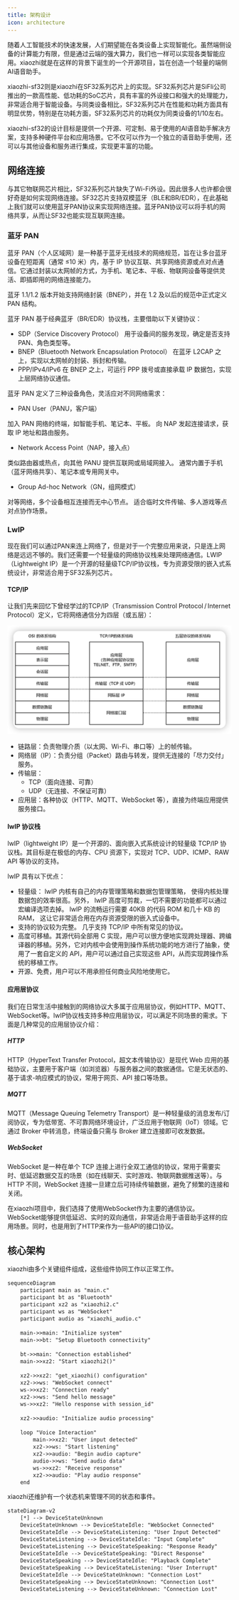 ```yaml
---
title: 架构设计
icon: architecture
---
```


随着人工智能技术的快速发展，人们期望能在各类设备上实现智能化。虽然端侧设备的计算能力有限，但是通过云端的强大算力，我们也一样可以实现各类智能应用。xiaozhi就是在这样的背景下诞生的一个开源项目，旨在创造一个轻量的端侧AI语音助手。

xiaozhi-sf32则是xiaozhi在SF32系列芯片上的实现。SF32系列芯片是SiFli公司推出的一款高性能、低功耗的SoC芯片，具有丰富的外设接口和强大的处理能力，非常适合用于智能设备。与同类设备相比，SF32系列芯片在性能和功耗方面具有明显优势，特别是在功耗方面，SF32系列芯片的功耗仅为同类设备的1/10左右。

xiaozhi-sf32的设计目标是提供一个开源、可定制、易于使用的AI语音助手解决方案，支持多种硬件平台和应用场景。它不仅可以作为一个独立的语音助手使用，还可以与其他设备和服务进行集成，实现更丰富的功能。

## 网络连接

与其它物联网芯片相比，SF32系列芯片缺失了Wi-Fi外设。因此很多人也许都会很好奇是如何实现网络连接。SF32芯片支持双模蓝牙（BLE和BR/EDR），在此基础上我们就可以使用蓝牙PAN协议来实现网络连接。蓝牙PAN协议可以将手机的网络共享，从而让SF32也能实现互联网连接。

### 蓝牙 PAN

蓝牙 PAN（个人区域网）是一种基于蓝牙无线技术的网络规范，旨在让多台蓝牙设备在短距离（通常 ≤10 米）内，基于 IP 协议互联、共享网络资源或点对点通信。它通过封装以太网帧的方式，为手机、笔记本、平板、物联网设备等提供灵活、即插即用的网络连接能力。

蓝牙 1.1/1.2 版本开始支持网络封装（BNEP），并在 1.2 及以后的规范中正式定义 PAN 结构。

蓝牙 PAN 基于经典蓝牙（BR/EDR）协议栈，主要借助以下关键协议：

- SDP（Service Discovery Protocol）
用于设备间的服务发现，确定是否支持 PAN、角色类型等。
- BNEP（Bluetooth Network Encapsulation Protocol）
在蓝牙 L2CAP 之上，实现以太网帧的封装、拆封和传输。
- PPP/IPv4/IPv6
在 BNEP 之上，可运行 PPP 拨号或直接承载 IP 数据包，实现上层网络协议通信。

蓝牙 PAN 定义了三种设备角色，灵活应对不同网络需求：

- PAN User（PANU，客户端）

加入 PAN 网络的终端，如智能手机、笔记本、平板。
向 NAP 发起连接请求，获取 IP 地址和路由服务。

- Network Access Point（NAP，接入点）

类似路由器或热点，向其他 PANU 提供互联网或局域网接入。
通常内置于手机（蓝牙网络共享）、笔记本或专用网关中。

- Group Ad-hoc Network（GN，组网模式）

对等网络，多个设备相互连接而无中心节点。
适合临时文件传输、多人游戏等点对点协作场景。

### LwIP

现在我们可以通过PAN来连上网络了，但是对于一个完整应用来说，只是连上网络是远远不够的。我们还需要一个轻量级的网络协议栈来处理网络通信。LWIP（Lightweight IP）是一个开源的轻量级TCP/IP协议栈，专为资源受限的嵌入式系统设计，非常适合用于SF32系列芯片。

#### TCP/IP

让我们先来回忆下曾经学过的TCP/IP（Transmission Control Protocol / Internet Protocol）定义，它将网络通信分为四层（或五层）：

![](image/2025-06-27-14-50-16.png)

- 链路层：负责物理介质（以太网、Wi-Fi、串口等）上的帧传输。
- 网络层（IP）：负责分组（Packet）路由与转发，提供无连接的「尽力交付」服务。
- 传输层：
    - TCP（面向连接、可靠）
    - UDP（无连接、不保证可靠）
- 应用层：各种协议（HTTP、MQTT、WebSocket 等），直接为终端应用提供服务接口。

#### lwIP 协议栈

lwIP（lightweight IP）是一个开源的、面向嵌入式系统设计的轻量级 TCP/IP 协议栈。其目标是在极低的内存、CPU 资源下，实现对 TCP、UDP、ICMP、RAW API 等协议的支持。

lwIP 具有以下优点：

- 轻量级： lwIP 内核有自己的内存管理策略和数据包管理策略， 使得内核处理数据包的效率很高。另外， lwIP 高度可剪裁，一切不需要的功能都可以通过宏编译选项去掉。 lwIP 的流畅运行需要 40KB 的代码 ROM 和几十 KB 的RAM， 这让它非常适合用在内存资源受限的嵌入式设备中。
- 支持的协议较为完整。 几乎支持 TCP/IP 中所有常见的协议。
- 高度可移植。其源代码全部用 C 实现，用户可以很方便地实现跨处理器、跨编译器的移植。另外，它对内核中会使用到操作系统功能的地方进行了抽象，使用了一套自定义的 API，用户可以通过自己实现这些 API，从而实现跨操作系统的移植工作。
- 开源、免费，用户可以不用承担任何商业风险地使用它。

#### 应用层协议

我们在日常生活中接触到的网络协议大多属于应用层协议，例如HTTP、MQTT、WebSocket等。lwIP协议栈支持多种应用层协议，可以满足不同场景的需求。下面是几种常见的应用层协议介绍：

##### HTTP

HTTP（HyperText Transfer Protocol，超文本传输协议）是现代 Web 应用的基础协议，主要用于客户端（如浏览器）与服务器之间的数据通信。它是无状态的、基于请求-响应模式的协议，常用于网页、API 接口等场景。

##### MQTT

MQTT（Message Queuing Telemetry Transport）是一种轻量级的消息发布/订阅协议，专为低带宽、不可靠网络环境设计，广泛应用于物联网（IoT）领域。它通过 Broker 中转消息，终端设备只需与 Broker 建立连接即可收发数据。

##### WebSocket

WebSocket 是一种在单个 TCP 连接上进行全双工通信的协议，常用于需要实时、低延迟数据交互的场景（如在线聊天、实时游戏、物联网数据推送等）。与 HTTP 不同，WebSocket 连接一旦建立后可持续传输数据，避免了频繁的连接和关闭。

在xiaozhi项目中，我们选择了使用WebSocket作为主要的通信协议。WebSocket能够提供低延迟、实时的双向通信，非常适合用于语音助手这样的应用场景。同时，也是用到了HTTP来作为一些API的接口协议。

## 核心架构

xiaozhi由多个关键组件组成，这些组件协同工作以正常工作。

```mermaid
sequenceDiagram
    participant main as "main.c"
    participant bt as "Bluetooth"
    participant xz2 as "xiaozhi2.c"
    participant ws as "WebSocket"
    participant audio as "xiaozhi_audio.c"
    
    main->>main: "Initialize system"
    main->>bt: "Setup Bluetooth connectivity"
    
    bt->>main: "Connection established"
    main->>xz2: "Start xiaozhi2()"
    
    xz2->>xz2: "get_xiaozhi() configuration"
    xz2->>ws: "WebSocket connect"
    ws->>xz2: "Connection ready"
    xz2->>ws: "Send hello message"
    ws->>xz2: "Hello response with session_id"
    
    xz2->>audio: "Initialize audio processing"
    
    loop "Voice Interaction"
        main->>xz2: "User input detected"
        xz2->>ws: "Start listening"
        xz2->>audio: "Begin audio capture"
        audio->>ws: "Send audio data"
        ws->>xz2: "Receive response"
        xz2->>audio: "Play audio response"
    end
```

xiaozhi还维护有一个状态机来管理不同的状态和事件。

```mermaid
stateDiagram-v2
    [*] --> DeviceStateUnknown
    DeviceStateUnknown --> DeviceStateIdle: "WebSocket Connected"
    DeviceStateIdle --> DeviceStateListening: "User Input Detected"
    DeviceStateListening --> DeviceStateIdle: "Input Complete"
    DeviceStateListening --> DeviceStateSpeaking: "Response Ready"
    DeviceStateIdle --> DeviceStateSpeaking: "Direct Response"
    DeviceStateSpeaking --> DeviceStateIdle: "Playback Complete"
    DeviceStateSpeaking --> DeviceStateListening: "User Interrupt"
    DeviceStateIdle --> DeviceStateUnknown: "Connection Lost"
    DeviceStateSpeaking --> DeviceStateUnknown: "Connection Lost"
    DeviceStateListening --> DeviceStateUnknown: "Connection Lost"
```
